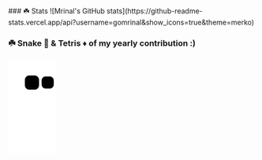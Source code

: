 <br>
### ☘️ Stats 
![Mrinal's GitHub stats](https://github-readme-stats.vercel.app/api?username=gomrinal&show_icons=true&theme=merko)

### ☘️ Snake 🐍 & Tetris ♦️ of my yearly contribution :)
![snake gif](https://github.com/gomrinal/Actions/blob/output/github-contribution-grid-snake.svg)

